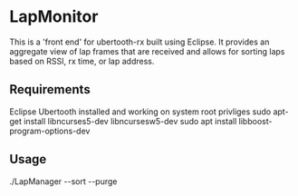 # LapMonitor

This is a 'front end' for ubertooth-rx built using Eclipse. It provides an aggregate view of lap frames that are received and allows for sorting laps based on RSSI, rx time, or lap address.

## Requirements
Eclipse
Ubertooth installed and working on system  root privliges  sudo apt-get install libncurses5-dev libncursesw5-dev  sudo apt install libboost-program-options-dev

## Usage
./LapManager --sort <rssi> <lap> <rxts> --purge <minutes>
